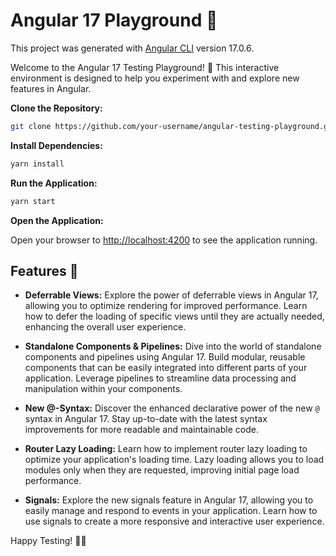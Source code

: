# Angular 17 Playground 🚀

This project was generated with [Angular CLI](https://github.com/angular/angular-cli) version 17.0.6.

Welcome to the Angular 17 Testing Playground! 🎉 This interactive environment is designed to help you experiment with and explore new features in Angular.

**Clone the Repository:**
   ```bash
   git clone https://github.com/your-username/angular-testing-playground.git
  ```

**Install Dependencies:**
   ```bash
   yarn install
  ```

**Run the Application:**
   ```bash
   yarn start
  ```

**Open the Application:** 

Open your browser to [http://localhost:4200](http://localhost:4200) to see the application running.

## Features 🚀

- **Deferrable Views:** Explore the power of deferrable views in Angular 17, allowing you to optimize rendering for improved performance. Learn how to defer the loading of specific views until they are actually needed, enhancing the overall user experience.

- **Standalone Components & Pipelines:** Dive into the world of standalone components and pipelines using Angular 17. Build modular, reusable components that can be easily integrated into different parts of your application. Leverage pipelines to streamline data processing and manipulation within your components.

- **New @-Syntax:** Discover the enhanced declarative power of the new `@` syntax in Angular 17. Stay up-to-date with the latest syntax improvements for more readable and maintainable code.

- **Router Lazy Loading:** Learn how to implement router lazy loading to optimize your application's loading time. Lazy loading allows you to load modules only when they are requested, improving initial page load performance.

- **Signals:** Explore the new signals feature in Angular 17, allowing you to easily manage and respond to events in your application. Learn how to use signals to create a more responsive and interactive user experience.

Happy Testing! 🧡✨
